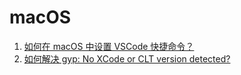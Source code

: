 # macOS

1. [如何在 macOS 中设置 VSCode 快捷命令？](./mac_alias-for-code.md)
1. [如何解决 gyp: No XCode or CLT version detected?](./mac_no-xcode-or-clt.md)